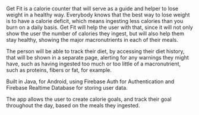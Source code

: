 Get Fit is a calorie counter that will serve as a guide and helper to lose weight in a healthy way. Everybody knows that the best way to lose weight is to have a calorie deficit, which means ingesting less calories than you burn on a daily basis. Get Fit will help the user with that, since it will not only show the user the number of calories they ingest, but will also help them stay healthy, showing the major macronutrients in each of their meals.

The person will be able to track their diet, by accessing their diet history, that will be shown in a separate page, alerting for any warnings they might have, such as having ingested too much or too little of a macronutrient, such as proteins, fibers or fat, for example.


Built in Java, for Android, using Firebase Auth for Authentication and Firebase Realtime Database for storing user data.

The app allows the user to create calorie goals, and track their goal throughout the day, based on the meals they ingested.




